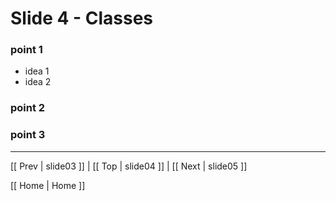# Slide 4 - Classes

### point 1
 * idea 1
 * idea 2

### point 2
### point 3

***
[[ Prev | slide03 ]] | [[ Top | slide04 ]] | [[ Next | slide05 ]]

[[ Home | Home ]]